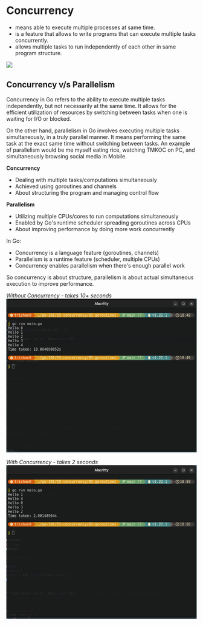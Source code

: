 # Concurrency

- means able to execute multiple processes at same time.
- is a feature that allows to write programs that can execute multiple tasks concurrently.
- allows multiple tasks to run independently of each other in same program structure.

<img src="https://i.imgur.com/1pQKFgw.png"/>

## Concurrency v/s Parallelism

Concurrency in Go refers to the ability to execute multiple tasks independently, but not necessarily at the same time. It allows for the efficient utilization of resources by switching between tasks when one is waiting for I/O or blocked.

On the other hand, parallelism in Go involves executing multiple tasks simultaneously, in a truly parallel manner. It means performing the same task at the exact same time without switching between tasks. An example of parallelism would be me myself eating rice, watching TMKOC on PC, and simultaneously browsing social media in Mobile.

**Concurrency**

- Dealing with multiple tasks/computations simultaneously
- Achieved using goroutines and channels
- About structuring the program and managing control flow

**Parallelism**

- Utilizing multiple CPUs/cores to run computations simultaneously
- Enabled by Go's runtime scheduler spreading goroutines across CPUs
- About improving performance by doing more work concurrently

In Go:

- Concurrency is a language feature (goroutines, channels)
- Parallelism is a runtime feature (scheduler, multiple CPUs)
- Concurrency enables parallelism when there's enough parallel work

So concurrency is about structure, parallelism is about actual simultaneous execution to improve performance.

_Without Concurrency - takes 10+ seconds_
![alt text](./01-goroutines/screenshots//image-2.png)

_With Concurrency - takes 2 seconds_
![alt text](./01-goroutines/screenshots//image-3.png)

